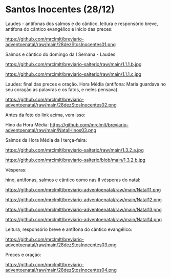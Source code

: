# Santos Inocentes (28/12)

Laudes -  antífonas dos salmos e do cântico, leitura e responsório breve, antífona do cântico evangélico e início das preces:

https://github.com/mrclmlt/breviario-adventoenatal/raw/main/28dezStosInocentes01.png

Salmos e cântico do domingo da I Semana - Laudes

https://github.com/mrclmlt/breviario-salterio/raw/main/1.1.1.b.jpg

https://github.com/mrclmlt/breviario-salterio/raw/main/1.1.1.c.jpg

Laudes: final das preces e oração. Hora Média (antífona: Maria guardava no seu coração as palavras e os fatos, e neles pensava).

https://github.com/mrclmlt/breviario-adventoenatal/raw/main/28dezStosInocentes02.png

Antes da foto do link acima, vem isso:

Hino da Hora Média: https://github.com/mrclmlt/breviario-adventoenatal/raw/main/NatalHinos03.png

Salmos da Hora Média da I terça-feira:

https://github.com/mrclmlt/breviario-salterio/raw/main/1.3.2.a.jpg

https://github.com/mrclmlt/breviario-salterio/blob/main/1.3.2.b.jpg

Vésperas:

hino, antífonas, salmos e cântico como nas II vésperas do natal:

https://github.com/mrclmlt/breviario-adventoenatal/raw/main/Natal11.png

https://github.com/mrclmlt/breviario-adventoenatal/raw/main/Natal12.png

https://github.com/mrclmlt/breviario-adventoenatal/raw/main/Natal13.png

https://github.com/mrclmlt/breviario-adventoenatal/raw/main/Natal14.png


Leitura, responsório breve e antífona do cântico evangélico:

https://github.com/mrclmlt/breviario-adventoenatal/raw/main/28dezStosInocentes03.png

Preces e oração:

https://github.com/mrclmlt/breviario-adventoenatal/raw/main/28dezStosInocentes04.png
